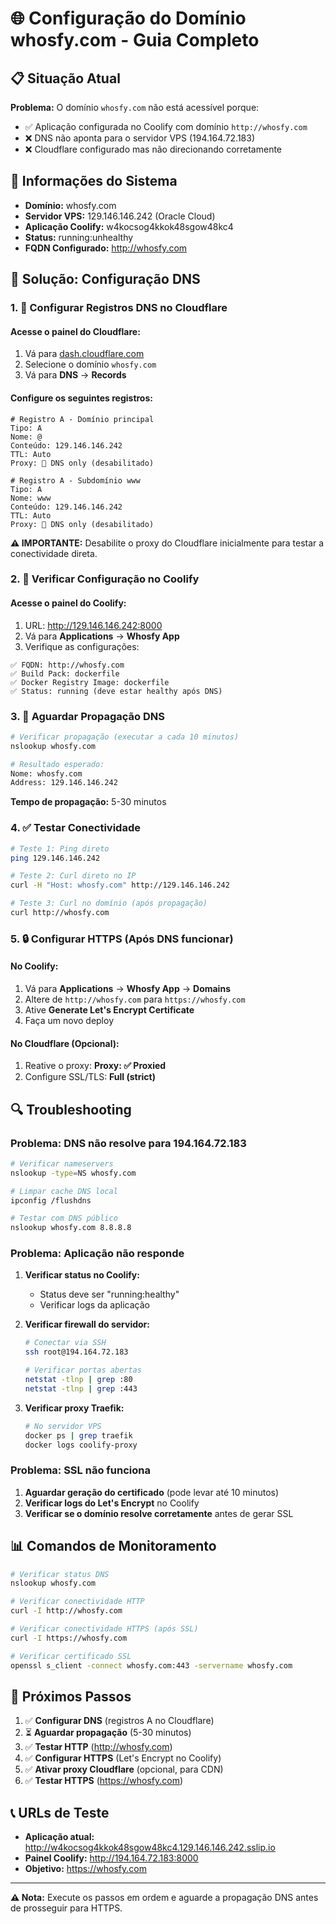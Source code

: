 # 🌐 Configuração do Domínio whosfy.com - Guia Completo

## 📋 Situação Atual

**Problema:** O domínio `whosfy.com` não está acessível porque:
- ✅ Aplicação configurada no Coolify com domínio `http://whosfy.com`
- ❌ DNS não aponta para o servidor VPS (194.164.72.183)
- ❌ Cloudflare configurado mas não direcionando corretamente

## 🎯 Informações do Sistema

- **Domínio:** whosfy.com
- **Servidor VPS:** 129.146.146.242 (Oracle Cloud)
- **Aplicação Coolify:** w4kocsog4kkok48sgow48kc4
- **Status:** running:unhealthy
- **FQDN Configurado:** http://whosfy.com

## 🚀 Solução: Configuração DNS

### 1. 📝 Configurar Registros DNS no Cloudflare

#### Acesse o painel do Cloudflare:
1. Vá para [dash.cloudflare.com](https://dash.cloudflare.com)
2. Selecione o domínio `whosfy.com`
3. Vá para **DNS** → **Records**

#### Configure os seguintes registros:

```dns
# Registro A - Domínio principal
Tipo: A
Nome: @
Conteúdo: 129.146.146.242
TTL: Auto
Proxy: 🔴 DNS only (desabilitado)

# Registro A - Subdomínio www
Tipo: A
Nome: www
Conteúdo: 129.146.146.242
TTL: Auto
Proxy: 🔴 DNS only (desabilitado)
```

**⚠️ IMPORTANTE:** Desabilite o proxy do Cloudflare inicialmente para testar a conectividade direta.

### 2. 🔧 Verificar Configuração no Coolify

#### Acesse o painel do Coolify:
1. URL: http://129.146.146.242:8000
2. Vá para **Applications** → **Whosfy App**
3. Verifique as configurações:

```
✅ FQDN: http://whosfy.com
✅ Build Pack: dockerfile
✅ Docker Registry Image: dockerfile
✅ Status: running (deve estar healthy após DNS)
```

### 3. 🔄 Aguardar Propagação DNS

```bash
# Verificar propagação (executar a cada 10 minutos)
nslookup whosfy.com

# Resultado esperado:
Nome: whosfy.com
Address: 129.146.146.242
```

**Tempo de propagação:** 5-30 minutos

### 4. ✅ Testar Conectividade

```bash
# Teste 1: Ping direto
ping 129.146.146.242

# Teste 2: Curl direto no IP
curl -H "Host: whosfy.com" http://129.146.146.242

# Teste 3: Curl no domínio (após propagação)
curl http://whosfy.com
```

### 5. 🔒 Configurar HTTPS (Após DNS funcionar)

#### No Coolify:
1. Vá para **Applications** → **Whosfy App** → **Domains**
2. Altere de `http://whosfy.com` para `https://whosfy.com`
3. Ative **Generate Let's Encrypt Certificate**
4. Faça um novo deploy

#### No Cloudflare (Opcional):
1. Reative o proxy: **Proxy: ✅ Proxied**
2. Configure SSL/TLS: **Full (strict)**

## 🔍 Troubleshooting

### Problema: DNS não resolve para 194.164.72.183

```bash
# Verificar nameservers
nslookup -type=NS whosfy.com

# Limpar cache DNS local
ipconfig /flushdns

# Testar com DNS público
nslookup whosfy.com 8.8.8.8
```

### Problema: Aplicação não responde

1. **Verificar status no Coolify:**
   - Status deve ser "running:healthy"
   - Verificar logs da aplicação

2. **Verificar firewall do servidor:**
   ```bash
   # Conectar via SSH
   ssh root@194.164.72.183
   
   # Verificar portas abertas
   netstat -tlnp | grep :80
   netstat -tlnp | grep :443
   ```

3. **Verificar proxy Traefik:**
   ```bash
   # No servidor VPS
   docker ps | grep traefik
   docker logs coolify-proxy
   ```

### Problema: SSL não funciona

1. **Aguardar geração do certificado** (pode levar até 10 minutos)
2. **Verificar logs do Let's Encrypt** no Coolify
3. **Verificar se o domínio resolve corretamente** antes de gerar SSL

## 📊 Comandos de Monitoramento

```bash
# Verificar status DNS
nslookup whosfy.com

# Verificar conectividade HTTP
curl -I http://whosfy.com

# Verificar conectividade HTTPS (após SSL)
curl -I https://whosfy.com

# Verificar certificado SSL
openssl s_client -connect whosfy.com:443 -servername whosfy.com
```

## 🎯 Próximos Passos

1. ✅ **Configurar DNS** (registros A no Cloudflare)
2. ⏳ **Aguardar propagação** (5-30 minutos)
3. ✅ **Testar HTTP** (http://whosfy.com)
4. ✅ **Configurar HTTPS** (Let's Encrypt no Coolify)
5. ✅ **Ativar proxy Cloudflare** (opcional, para CDN)
6. ✅ **Testar HTTPS** (https://whosfy.com)

## 📞 URLs de Teste

- **Aplicação atual:** http://w4kocsog4kkok48sgow48kc4.129.146.146.242.sslip.io
- **Painel Coolify:** http://194.164.72.183:8000
- **Objetivo:** https://whosfy.com

---

**⚠️ Nota:** Execute os passos em ordem e aguarde a propagação DNS antes de prosseguir para HTTPS.